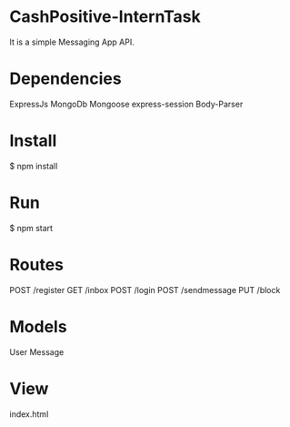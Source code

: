 # CashPositive-InternTask

It is a simple Messaging App API.

# Dependencies

ExpressJs
MongoDb
Mongoose
express-session
Body-Parser
     

# Install

$ npm install 

# Run

$ npm start

# Routes

POST   /register
GET    /inbox
POST   /login
POST   /sendmessage
PUT    /block

# Models

User
Message

# View

index.html
